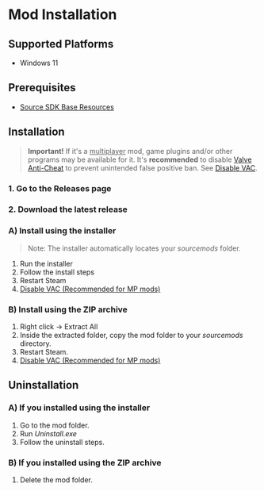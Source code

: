 # Mod Installation

## Supported Platforms

- Windows 11

## Prerequisites

- [Source SDK Base Resources](https://github.com/Source-SDK-Base-Legacy-Project/Source-SDK-Base-Resources/blob/master/docs/INSTALL.md)

## Installation

> **Important!** If it's a <u>multiplayer</u> mod, game plugins and/or other programs may be available for it. It's **recommended** to disable [Valve Anti-Cheat](https://developer.valvesoftware.com/wiki/Valve_Anti-Cheat) to prevent unintended false positive ban. See [Disable VAC](disable-vac.md).

### 1. Go to the Releases page

### 2. Download the latest release

### A) Install using the installer

> Note: The installer automatically locates your *sourcemods* folder.

1. Run the installer
2. Follow the install steps
3. Restart Steam
4. [Disable VAC (Recommended for MP mods)](disable-vac.md)

### B) Install using the ZIP archive

1. Right click -> Extract All
2. Inside the extracted folder, copy the mod folder to your *sourcemods* directory.
3. Restart Steam.
4. [Disable VAC (Recommended for MP mods)](disable-vac.md)

## Uninstallation

### A) If you installed using the installer

1. Go to the mod folder.
2. Run *Uninstall.exe*
3. Follow the uninstall steps.

### B) If you installed using the ZIP archive

1. Delete the mod folder.
